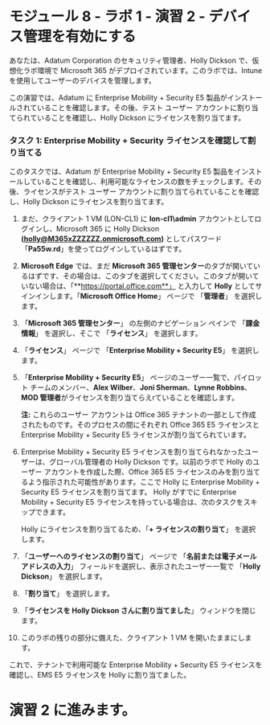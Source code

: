﻿# モジュール 8 - ラボ 1 - 演習 2 - デバイス管理を有効にする


あなたは、Adatum Corporation のセキュリティ管理者、Holly Dickson で、仮想化ラボ環境で Microsoft 365 がデプロイされています。このラボでは、Intune を使用してユーザーのデバイスを管理します。

この演習では、Adatum に Enterprise Mobility + Security E5 製品がインストールされていることを確認します。その後、テスト ユーザー アカウントに割り当てられていることを確認し、Holly Dickson にライセンスを割り当てます。

### タスク 1: Enterprise Mobility + Security ライセンスを確認して割り当てる

このタスクでは、Adatum が Enterprise Mobility + Security E5 製品をインストールしていることを確認し、利用可能なライセンスの数をチェックします。その後、ライセンスがテスト ユーザー アカウントに割り当てられていることを確認し、Holly Dickson にライセンスを割り当てます。

1. まだ、クライアント 1 VM (LON-CL1) に **lon-cl1\admin** アカウントとしてログインし、Microsoft 365 に Holly Dickson **(holly@M365xZZZZZZ.onmicrosoft.com)** としてパスワード「**Pa55w.rd**」を使ってログインしているはずです。

2. **Microsoft Edge** では、まだ **Microsoft 365 管理センター**のタブが開いているはずです、その場合は、このタブを選択してください。このタブが開いていない場合は、「**https://portal.office.com**」 と入力して **Holly** としてサインインします。「**Microsoft Office Home**」 ページで 「**管理者**」 を選択します。

3. 「**Microsoft 365 管理センター**」 の左側のナビゲーション ペインで 「**課金情報**」 を選択し、そこで 「**ライセンス**」 を選択します。

4. 「**ライセンス**」 ページで 「**Enterprise Mobility + Security E5**」 を選択します。

5. 「**Enterprise Mobility + Security E5**」 ページのユーザー一覧で、パイロット チームのメンバー、**Alex Wilber**、**Joni Sherman**、**Lynne Robbins**、**MOD 管理者**がライセンスを割り当てらえrていることを確認します。

    **注:** これらのユーザー アカウントは Office 365 テナントの一部として作成されたものです。そのプロセスの間にそれぞれ Office 365 E5 ライセンスと Enterprise Mobility + Security E5 ライセンスが割り当てられています。

6. Enterprise Mobility + Security E5 ライセンスを割り当てられなかったユーザーは、グローバル管理者の Holly Dickson です。以前のラボで Holly のユーザー アカウントを作成した際、Office 365 E5 ライセンスのみを割り当てるよう指示された可能性があります。ここで Holly に Enterprise Mobility + Security E5 ライセンスを割り当てます。  Holly がすでに Enterprise Mobility + Security E5 ライセンスを持っている場合は、次のタスクをスキップできます。

    Holly にライセンスを割り当てるため、「**+ ライセンスの割り当て**」 を選択します。

7. 「**ユーザーへのライセンスの割り当て**」 ページで 「**名前または電子メール アドレスの入力**」 フィールドを選択し、表示されたユーザー一覧で 「**Holly Dickson**」 を選択します。

8. 「**割り当て**」 を選択します。

9. 「**ライセンスを Holly Dickson さんに割り当てました**」 ウィンドウを閉じます。

10. このラボの残りの部分に備えた、クライアント 1 VM を開いたままにします。

これで、テナントで利用可能な Enterprise Mobility + Security E5 ライセンスを確認し、EMS E5 ライセンスを Holly に割り当てました。



# 演習 2 に進みます。
